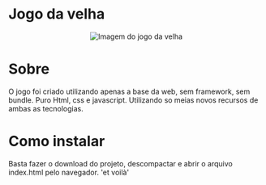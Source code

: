 # Jogo da velha
<center>
<img src="https://user-images.githubusercontent.com/97841160/226221381-b9d8fb0b-e0e6-4455-9d4a-feeb434aebf8.png" alt="Imagem do jogo da velha" title="Jogo da velha">
</center>

# Sobre

O jogo foi criado utilizando apenas a base da web, sem framework, sem bundle. Puro Html, css e javascript. Utilizando so meias novos recursos de ambas as tecnologias.

# Como instalar
Basta fazer o download do projeto, descompactar e abrir o arquivo index.html pelo navegador. 'et voilà' 
